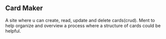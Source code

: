 ## Card Maker

A site where u can create, read, update and delete cards(crud). Ment to help organize and overview a process where a structure of cards could be helpful.
